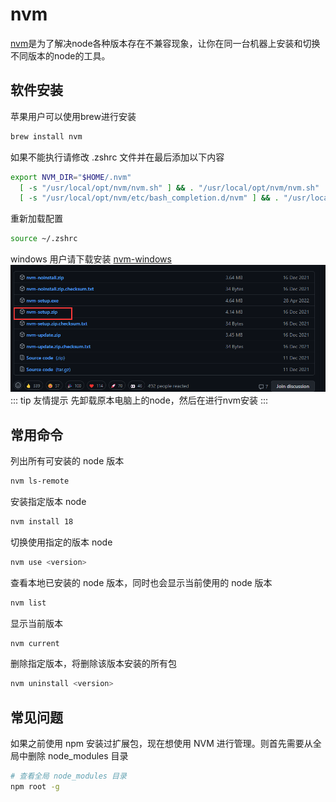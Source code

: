 # nvm
[nvm](https://github.com/nvm-sh/nvm)是为了解决node各种版本存在不兼容现象，让你在同一台机器上安装和切换不同版本的node的工具。
## 软件安装
苹果用户可以使用brew进行安装
```bash
brew install nvm
```
如果不能执行请修改 .zshrc 文件并在最后添加以下内容
```bash
export NVM_DIR="$HOME/.nvm"
  [ -s "/usr/local/opt/nvm/nvm.sh" ] && . "/usr/local/opt/nvm/nvm.sh"  # This loads nvm
  [ -s "/usr/local/opt/nvm/etc/bash_completion.d/nvm" ] && . "/usr/local/opt/nvm/etc/bash_completion.d/nvm"  # This loads nvm bash_completion
```
重新加载配置
```bash
source ~/.zshrc
```
windows 用户请下载安装 [nvm-windows](https://github.com/coreybutler/nvm-windows/releases)
![图 2](img/6979e94c4dad37d3f5de2fc756e81b18afbbe75c5463fed3321c7e89f9e5c35c.6979e94c.png)  
::: tip 友情提示
先卸载原本电脑上的node，然后在进行nvm安装
:::
## 常用命令
列出所有可安装的 node 版本
```bash
nvm ls-remote
```
安装指定版本 node
```bash
nvm install 18
```
切换使用指定的版本 node
```bash
nvm use <version>
```
查看本地已安装的 node 版本，同时也会显示当前使用的 node 版本
```bash
nvm list
```
显示当前版本
```bash
nvm current
```
删除指定版本，将删除该版本安装的所有包
```bash
nvm uninstall <version>
```
## 常见问题
如果之前使用 npm 安装过扩展包，现在想使用 NVM 进行管理。则首先需要从全局中删除 node_modules 目录
```bash
# 查看全局 node_modules 目录
npm root -g
```
